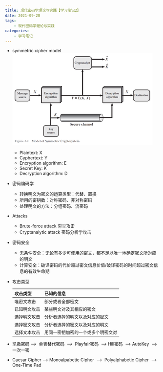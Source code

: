 ```yaml
---
title: 现代密码学理论与实践【学习笔记2】
date: 2021-09-28
tags: 
    - 现代密码学理论与实践
categories: 
    - 学习笔记
---
```


-   symmetric cipher model ![](./img/Pasted-6.png)
    -   Plaintext: X
    -   Cyphertext: Y
    -   Encryption algorithm: E
    -   Secret Key: K
    -   Decryption algorithm: D
-   密码编码学
    -   转换明文为密文的运算类型：代替、置换
    -   所用的密钥数：对称密码、非对称密码
    -   处理明文的方法：分组密码、流密码
-   Attacks
    -   Brute-force attack 穷举攻击
    -   Cryptanalytic attack 密码分析学攻击
-   密码安全
    -   无条件安全：无论有多少可使用的密文，都不足以唯一地确定密文所对应的明文
    -   计算安全：破译密码的代价超过密文信息价值/破译密码的时间超过密文信息的有效生命期
-   攻击类型
    
    |攻击类型|已知的信息|
    |--|--|
    |唯密文攻击|部分或者全部密文|
    |已知明文攻击|某些明文对及其相应的密文|
    |选择明文攻击|分析者选择的明文以及对应的密文|
    |选择密文攻击|分析者选择的密文以及对应的明文|   
    |选择文本攻击|用同一密钥加密的一个或多个明密文对|
    
-   凯撒密码 -->  单表替代密码  -->  Playfair密码  --> Hill密码  --> AutoKey  -->  一次一密
-   Caesar Cipher --> Monoalpabetic Cipher  -->  Polyalphabetic Cipher  -->  One-Time Pad